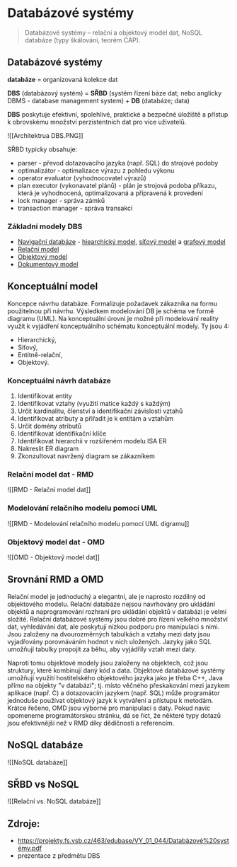# Databázové systémy

> Databázové systémy – relační a objektový model dat, NoSQL databáze (typy škálování, teorém CAP).

## Databázové systémy
**databáze** = organizovaná kolekce dat

**DBS** (databázový systém) = **SŘBD** (systém řízení báze dat; nebo anglicky DBMS - database management system) + **DB** (databáze; data)

**DBS** poskytuje efektivní, spolehlivé, praktické a bezpečné úložiště a přístup k obrovskému množství perzistentních dat pro více uživatelů.

![[Architektrua DBS.PNG]]

SŘBD typicky obsahuje:
- parser - převod dotazovacího jazyka (např. SQL) do strojové podoby
- optimalizátor - optimalizace výrazu z pohledu výkonu
- operator evaluator (vyhodnocovatel výrazů)
- plan executor (vykonavatel plánů) - plán je strojová podoba příkazu, která je vyhodnocená, optimalizovaná a připravená k provedení
- lock manager - správa zámků
- transaction manager - správa transakcí

### Základní modely DBS
- [Navigační databáze](https://en.wikipedia.org/wiki/Navigational_database) - [hiearchický model](https://en.wikipedia.org/wiki/Hierarchical_database_model), [síťový model](https://en.wikipedia.org/wiki/Network_model) a [grafový model](https://en.wikipedia.org/wiki/Graph_database)
- [Relační model](https://en.wikipedia.org/wiki/Relational_model)
- [Objektový model](https://en.wikipedia.org/wiki/Object_database)
- [Dokumentový model](https://en.wikipedia.org/wiki/Document-oriented_database)

## Konceptuální model
Koncepce návrhu databáze. Formalizuje požadavek zákazníka na formu použitelnou při návrhu. Výsledkem modelování DB je schéma ve formě diagramu (UML).
Na konceptuální úrovni je možné při modelování reality využít k vyjádření konceptuálního schématu konceptuální modely. Ty jsou 4:
- Hierarchický, 
- Síťový, 
- Entitně-relační,
- Objektový.

### Konceptuální návrh databáze 
1. Identifikovat entity 
2. Identifikovat vztahy (využití matice každý s každým) 
3. Určit kardinalitu, členství a identifikační závislosti vztahů 
4. Identifikovat atributy a přiřadit je k entitám a vztahům 
5. Určit domény atributů 
6. Identifikovat identifikační klíče 
7. Identifikovat hierarchii v rozšířeném modelu ISA ER 
8. Nakreslit ER diagram 
9. Zkonzultovat navržený diagram se zákazníkem

### Relační model dat - RMD
![[RMD - Relační model dat]]

### Modelování relačního modelu pomocí UML
![[RMD - Modelování relačního modelu pomocí UML digramu]]

### Objektový model dat - OMD
![[OMD - Objektový model dat]]

## Srovnání RMD a OMD
Relační model je jednoduchý a elegantní, ale je naprosto rozdílný od objektového modelu. Relační databáze nejsou navrhovány pro ukládání objektů a naprogramování rozhraní pro ukládání objektů v databázi je velmi složité. Relační databázové systémy jsou dobré pro řízení velkého množství dat, vyhledávání dat, ale poskytují nízkou podporu pro manipulaci s nimi. Jsou založeny na dvourozměrných tabulkách a vztahy mezi daty jsou vyjadřovány porovnáváním hodnot v nich uložených. Jazyky jako SQL umožňují tabulky propojit za běhu, aby vyjádřily vztah mezi daty.

Naproti tomu objektové modely jsou založeny na objektech, což jsou struktury, které kombinují daný kód a data. Objektové databázové systémy umožňují využití hostitelského objektového jazyka jako je třeba C++, Java přímo na objekty "v databázi"; tj. místo věčného přeskakování mezi jazykem aplikace (např. C) a dotazovacím jazykem (např. SQL) může programátor jednoduše používat objektový jazyk k vytváření a přístupu k metodám. Krátce řečeno, OMD jsou výborné pro manipulaci s daty. Pokud navíc opomeneme programátorskou stránku, dá se říct, že některé typy dotazů jsou efektivnější než v RMD díky dědičnosti a referencím. 

## NoSQL databáze
![[NoSQL databáze]]

## SŘBD vs NoSQL
![[Relační vs. NoSQL databáze]]

## Zdroje:
- https://projekty.fs.vsb.cz/463/edubase/VY_01_044/Databázové%20systémy.pdf
- prezentace z předmětu DBS